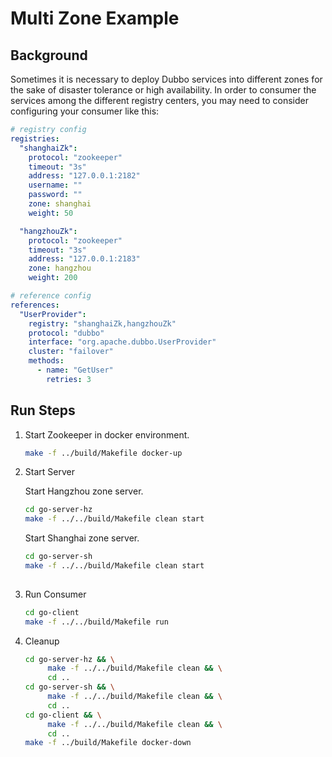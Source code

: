 # Multi Zone Example

## Background

Sometimes it is necessary to deploy Dubbo services into different zones for the sake of disaster tolerance or high availability. In order to consumer the services among the different registry centers, you may need to consider configuring your consumer like this:

```yaml
# registry config
registries:
  "shanghaiZk":
    protocol: "zookeeper"
    timeout: "3s"
    address: "127.0.0.1:2182"
    username: ""
    password: ""
    zone: shanghai
    weight: 50

  "hangzhouZk":
    protocol: "zookeeper"
    timeout: "3s"
    address: "127.0.0.1:2183"
    zone: hangzhou
    weight: 200

# reference config
references:
  "UserProvider":
    registry: "shanghaiZk,hangzhouZk"
    protocol: "dubbo"
    interface: "org.apache.dubbo.UserProvider"
    cluster: "failover"
    methods:
      - name: "GetUser"
        retries: 3
```

## Run Steps

1. Start Zookeeper in docker environment.

    ```bash
    make -f ../build/Makefile docker-up
    ```
   
2. Start Server

    Start Hangzhou zone server.
    ```bash
   cd go-server-hz
   make -f ../../build/Makefile clean start  
   ```
   
   Start Shanghai zone server.
   ```bash
   cd go-server-sh
   make -f ../../build/Makefile clean start  
  
3. Run Consumer

    ```bash
    cd go-client
    make -f ../../build/Makefile run
    ```
   
4. Cleanup

   ```bash
   cd go-server-hz && \
        make -f ../../build/Makefile clean && \
        cd ..
   cd go-server-sh && \
        make -f ../../build/Makefile clean && \
        cd ..
   cd go-client && \
        make -f ../../build/Makefile clean && \
        cd ..
   make -f ../build/Makefile docker-down
   ```